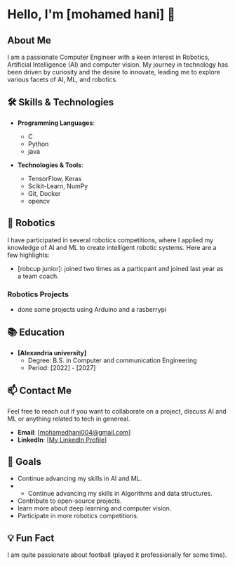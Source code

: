 # Hello, I'm [mohamed hani] 👋

## About Me

I am a passionate Computer Engineer with a keen interest in Robotics, Artificial Intelligence (AI) and computer vision. My journey in technology has been driven by curiosity and the desire to innovate, leading me to explore various facets of AI, ML, and robotics.

## 🛠️ Skills & Technologies

- **Programming Languages**: 
  - C
  - Python
  - java

- **Technologies & Tools**:
  - TensorFlow, Keras
  - Scikit-Learn, NumPy
  - Git, Docker
  - opencv
    

## 🤖 Robotics

I have participated in several robotics competitions, where I applied my knowledge of AI and ML to create intelligent robotic systems. Here are a few highlights:
- [robcup junior]: joined two times as a particpant and joined last year as a team coach.

### Robotics Projects
  - done some projects using Arduino and a rasberrypi

## 📚 Education

- **[Alexandria university]**
  - Degree: B.S. in Computer and communication Engineering
  - Period: [2022] - [2027]

## 📫 Contact Me

Feel free to reach out if you want to collaborate on a project, discuss AI and ML or anything related to tech in genereal.

- **Email**: [mohamedhani004@gmail.com]
- **LinkedIn**: [[My LinkedIn Profile](https://www.linkedin.com/in/mohamed-hani-a57010307)]

## 🎯 Goals

- Continue advancing my skills in AI and ML.
- - Continue advancing my skills in Algorithms and data structures.
- Contribute to open-source projects.
- learn more about deep learning and computer vision.
- Participate in more robotics competitions.

## 💡 Fun Fact

I am quite passionate about football (played it professionally for some time).

